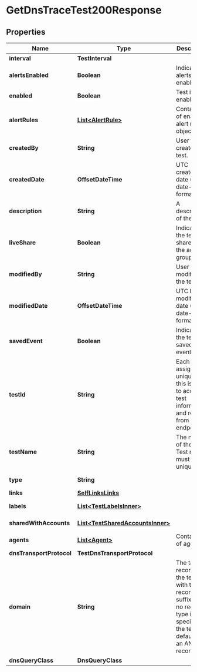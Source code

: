 

# GetDnsTraceTest200Response


## Properties

| Name | Type | Description | Notes |
|------------ | ------------- | ------------- | -------------|
|**interval** | **TestInterval** |  |  |
|**alertsEnabled** | **Boolean** | Indicates if alerts are enabled. |  [optional] |
|**enabled** | **Boolean** | Test is enabled. |  [optional] |
|**alertRules** | [**List&lt;AlertRule&gt;**](AlertRule.md) | Contains list of enabled alert rule objects. |  [optional] |
|**createdBy** | **String** | User that created the test. |  [optional] [readonly] |
|**createdDate** | **OffsetDateTime** | UTC created date (ISO date-time format). |  [optional] [readonly] |
|**description** | **String** | A description of the test. |  [optional] |
|**liveShare** | **Boolean** | Indicates if the test is shared with the account group. |  [optional] [readonly] |
|**modifiedBy** | **String** | User that modified the test. |  [optional] [readonly] |
|**modifiedDate** | **OffsetDateTime** | UTC last modification date (ISO date-time format). |  [optional] [readonly] |
|**savedEvent** | **Boolean** | Indicates if the test is a saved event. |  [optional] [readonly] |
|**testId** | **String** | Each test is assigned an unique ID; this is used to access test information and results from other endpoints. |  [optional] [readonly] |
|**testName** | **String** | The name of the test. Test name must be unique. |  [optional] |
|**type** | **String** |  |  [optional] [readonly] |
|**links** | [**SelfLinksLinks**](SelfLinksLinks.md) |  |  [optional] |
|**labels** | [**List&lt;TestLabelsInner&gt;**](TestLabelsInner.md) |  |  [optional] [readonly] |
|**sharedWithAccounts** | [**List&lt;TestSharedAccountsInner&gt;**](TestSharedAccountsInner.md) |  |  [optional] [readonly] |
|**agents** | [**List&lt;Agent&gt;**](Agent.md) | Contains list of agents. |  [readonly] |
|**dnsTransportProtocol** | **TestDnsTransportProtocol** |  |  [optional] |
|**domain** | **String** | The target record for the test, with the record type suffixed. If no record type is specified, the test defaults to an ANY record. |  |
|**dnsQueryClass** | **DnsQueryClass** |  |  [optional] |



